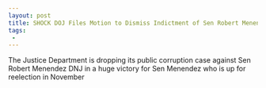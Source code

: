 ```yaml
---
layout: post
title: SHOCK DOJ Files Motion to Dismiss Indictment of Sen Robert Menendez for Public Corruption
tags:
 -
---
```

The Justice Department is dropping its public corruption case against Sen Robert Menendez DNJ in a huge victory for Sen Menendez who is up for reelection in November
